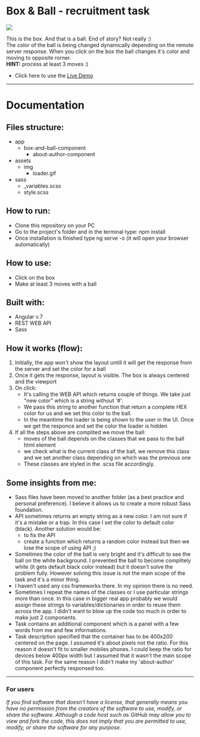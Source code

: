 <h1>Box & Ball - recruitment task</h1>

<a href="" target="_blank">
  <img src="https://user-images.githubusercontent.com/28759821/48978779-5e7e1900-f0b1-11e8-8c87-e04f99e8ff81.png" />
</a>

<p>This is the box. And that is a ball. End of story? Not really :) </br>
The color of the ball is being changed dynamically depending on the remote server response. When you click on the box the ball changes it's color and moving to opposite rorner. </br>
<b>HINT:</b> process at least 3 moves :)</p>
<ul>
  <li>Click here to use the <a href="https://radoslawperczynski.github.io/Recruitment-Task---Simple-test-API-Call---Angular/" target="_blank"> Live Demo </a></li>
</ul>
<hr>

<h1>Documentation</h1>

<h2>Files structure:</h2>
<ul>
  <li>app
    <ul>
      <li>box-and-ball-component
        <ul>
          <li>about-author-component</li>
        </ul>
      </li>
    </ul>
  </li>
  <li>assets
    <ul>
      <li>img
        <ul>
          <li>loader.gif</li>
        </ul>
      </li>
    </ul>
  </li>
  <li>sass
    <ul>
      <li>_variables.scss</li>
      <li>style.scss</li>
    </ul>
  </li>
</ul>

<h2>How to run:</h2>
<ul>
  <li>Clone this repository on your PC</li>
  <li>Go to the project's folder and in the terminal type: npm install</li>
  <li>Once installation is finished type ng serve -o (it will open your browser automatically)</li>
</ul>

<h2>How to use: </h2>
<ul>
  <li>Click on the box</li>
  <li>Make at least 3 moves with a ball</li>
</ul>

<h2>Built with:</h2>
<ul>
  <li>Angular v.7</li>
  <li>REST WEB API</li>
  <li>Sass</li>
</ul>

<h2>How it works (flow):</h2>
<ol>
  <li>Initially, the app won't show the layout untill it will get the response from the server and set the color for a ball</li>
  <li>Once it gets the response, layout is visible. The box is always centered and the viewport</li>
   <li>On click:
    <ul>
      <li>It's calling the WEB API which returns couple of things. We take just "new color" which is a string without '#'.</li>
      <li>We pass this string to another function that return a complete HEX color for us and we set this color to the ball.</li>
      <li>In the meantime the loader is being shown to the user in the UI. Once we get the responce and set the color the loader is hidden</li>
    </ul>
      </li>
      <li>If all the steps above are complited we move the ball:
        <ul>
          <li>moves of the ball depends on the classes that we pass to the ball html element</li>
          <li>we check what is the current class of the ball, we remove this class and we set another class depending on which was the previous one</li>
          <li>These classes are styled in the .scss file accordingly.</li>
        </ul>
      </li>
    </ul>
  </li>
  
</ol>

<h2>Some insights from me:</h2>
<ul>
  <li>Sass files have been moved to another folder (as a best practice and personal preference). I believe it allows us to create a more robust Sass foundation.</li>
  <li>API sometimes returns an empty string as a new color. I am not sure if it's a mistake or a trap. In this case I set the color to default color (black). Another solution would be:
    <ul>
      <li>to fix the API</li>
      <li>create a function which returns a random color instead but then we lose the scope of using API ;) </li>
    </ul>
  </li>

   <li>Sometimes the color of the ball is very bright and it's difficult to see the ball on the white background. I prevented the ball to become complitely white (it gets default black color instead) but it doesn't solve the problem fully. However solving this issue is not the main scope of the task and it's a minor thing.</li>
       
   <li>I haven't used any css frameworks there. In my opinion there is no need.</li>
   <li>Sometimes I repeat the names of the classes or I use particular strings more than once. In this case in bigger real app probably we would assign these strings to variables/dictionaries in order to reuse them across the app. I didn't want to blow up the code too much in order to make just 2 components.</li>
   <li>Task contains an additional component which is a panel with a few words from me and few informations.</li>
  <li>Task description specified that the container has to be 400x200 centered on the page. I assumed it's about pixels not the ratio. For this reason it doesn't fit to smaller mobiles phones. I could keep the ratio for devices below 400px width but I assumed that it wasn't the main scope of this task. For the same reason I didn't make my 'about-author' component perfectly responsed too.</li>

</ul>


<hr>

<h3>For users</h3>
<i>If you find software that doesn’t have a license, that generally means you have no permission from the creators of the software to use, modify, or share the software. Although a code host such as GitHub may allow you to view and fork the code, this does not imply that you are permitted to use, modify, or share the software for any purpose.</i>
